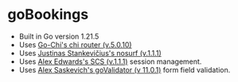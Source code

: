 # goBookings
- Built in Go version 1.21.5
- Uses [Go-Chi's chi router (v.5.0.10)](https://github.com/go-chi/chi)
- Uses [Justinas Stankevičius's nosurf (v.1.1.1)](https://github.com/justinas/nosurf)
- Uses [Alex Edwards's SCS (v.1.1.1)](https://github.com/alexedwards/scs) session management.
- Uses [Alex Saskevich's goValidator (v 11.0.1)](https://github.com/asaskevich/govalidator) form field validation.